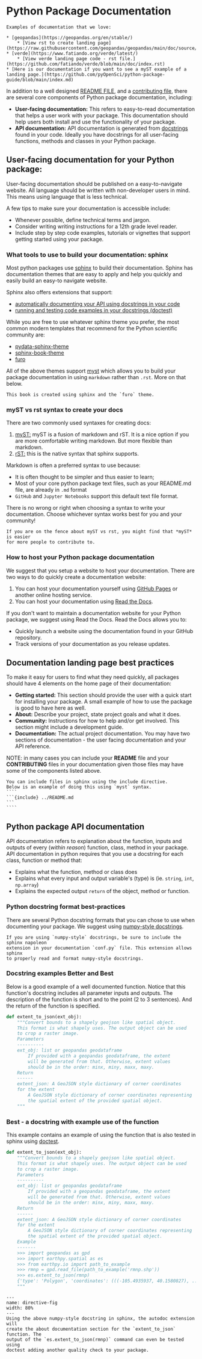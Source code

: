 # Python Package Documentation


```{note}
Examples of documentation that we love:

* [geopandas](https://geopandas.org/en/stable/)
    * [View rst to create landing page](https://raw.githubusercontent.com/geopandas/geopandas/main/doc/source/index.rst)
* [verde](https://www.fatiando.org/verde/latest/)
    * [View verde landing page code - rst file.](https://github.com/fatiando/verde/blob/main/doc/index.rst)
* [Here is our documentation if you want to see a myST example of a landing page.](https://github.com/pyOpenSci/python-package-guide/blob/main/index.md)
```

In addition to a well designed [README FILE](readme-file-best-practices), and a 
[contributing file](contributing-file), 
there are several core components of Python package documentation, 
including:

* **User-facing documentation:** This refers to easy-to-read documentation that helps a user work with your package. This documentation should help users both install and use the functionality of your package.  
* **API  documentation:** API documentation is generated from [docstrings](https://pandas.pydata.org/docs/development/contributing_docstring.html) found in your code. Ideally you have docstrings for all user-facing functions, methods and classes in your Python package.  

## User-facing documentation for your Python package: 

User-facing documentation should be published on a easy-to-navigate website. All language should be written with non-developer users in mind. This means 
using language that is less technical.

A few tips to make sure your documentation is accessible include: 

* Whenever possible, define technical terms and jargon.
* Consider writing writing instructions for a 12th grade level reader. 
* Include step by step code examples, tutorials or vignettes that support getting started using your package.

### What tools to use to build your documentation: sphinx

Most python packages use [sphinx](https://www.sphinx-doc.org/) to build their documentation. 
Sphinx has documentation themes that are easy to apply and help you quickly and easily build an easy-to navigate website.

Sphinx also offers extensions that support:

* [automatically documenting your API using docstrings in your code](https://www.sphinx-doc.org/en/master/usage/extensions/autodoc.html)
* [running and testing code examples in your docstrings (doctest)](https://www.sphinx-doc.org/en/master/usage/extensions/doctest.html)

While you are free to use whatever sphinx theme you prefer,
the most common modern templates that recommend for the Python scientific 
community are:  

* [pydata-sphinx-theme](https://pydata-sphinx-theme.readthedocs.io/) 
* [sphinx-book-theme](https://sphinx-book-theme.readthedocs.io/)
* [furo](https://pradyunsg.me/furo/quickstart/)

All of the above themes support [myst](https://myst-parser.readthedocs.io/) 
which allows you to build your package documentation in using `markdown` 
rather than `.rst`. More on that below.

```{tip}
This book is created using sphinx and the `furo` theme.
```

### myST vs rst syntax to create your docs 
There are two commonly used syntaxes for creating docs:

1. [myST:](https://myst-parser.readthedocs.io/en/latest/intro.html) myST is a fusion of markdown and rST. It is a nice option if you are more comfortable writing markdown. But more flexible than markdown. 
2. [rST:](https://www.sphinx-doc.org/en/master/usage/restructuredtext/basics.html) this is the native syntax that sphinx supports. 

Markdown is often a preferred syntax to use because:

* It is often thought to be simpler and thus easier to learn;
* Most of your core python package text files, such as your README.md file, are already in `.md` format
* `GitHub` and `Jupyter Notebooks` support this default text file format.

There is no wrong or right when choosing a syntax to write your documentation. 
Choose whichever syntax works best for you and your community! 

```{tip}
If you are on the fence about myST vs rst, you might find that *myST* is easier 
for more people to contribute to.  
```

### How to host your Python package documentation

We suggest that you setup a website to host your documentation. There are two 
ways to do quickly create a documentation website:

1. You can host your documentation yourself using [GitHub Pages](https://pages.github.com/) or another online hosting service. 
2. You can host your documentation using [Read the Docs](https://readthedocs.org/).

If you don't want to maintain a documentation website for your Python package, 
we suggest using Read the Docs. Read the Docs allows you to:

* Quickly launch a website using the documentation found in your GitHub repository.  
* Track versions of your documentation as you release updates.



## Documentation landing page best practices 

To make it easy for users to find what they need quickly, all packages should 
have 4 elements on the home page of their documentation:

* **Getting started:** This section should provide the user with a quick start for installing your package. A small example of how to use the package is good to have here as well. 
* **About:** Describe your project, state project goals and what it does. 
* **Community:** Instructions for how to help and/or get involved. This section might include a development guide. 
* **Documentation:** The actual project documentation. You may have two sections of documentation - the user facing documentation and your API reference. 

NOTE: in many cases you can include your **README** file and your **CONTRIBUTING** files 
in your documentation given those files may have some of the components listed above.

`````{tip}
You can include files in sphinx using the include directive.
Below is an example of doing this using `myst` syntax. 
````
```{include} ../README.md
```
````
`````

## Python package API documentation 

API documentation refers to explanation about the function, inputs and outputs 
of every (*within reason*) function, class, method in your package. API documentation
in python requires that you use a docstring for each class, function or method that:

* Explains what the function, method or class does 
* Explains what every input and output variable's (type) is (ie. `string`, `int`, `np.array`)
* Explains the expected output `return` of the object, method or function.

### Python docstring format best-practices 

There are several Python docstring formats that you can chose to use when documenting 
your package. We suggest using [numpy-style docstrings](https://numpydoc.readthedocs.io/en/latest/format.html#docstring-standard).

```{tip}
If you are using `numpy-style` docstrings, be sure to include the sphinx napoleon 
extension in your documentation `conf.py` file. This extension allows sphinx 
to properly read and format numpy-style docstrings. 
```

### Docstring examples Better and Best 

Below is a good example of a well documented function. Notice that this function's 
docstring includes all parameter inputs and outputs. The description of the function 
is short and to the point (2 to 3 sentences). And the return of the function is 
specified. 

```Python
def extent_to_json(ext_obj):
    """Convert bounds to a shapely geojson like spatial object.
    This format is what shapely uses. The output object can be used
    to crop a raster image.
    Parameters
    ----------
    ext_obj: list or geopandas geodataframe
        If provided with a geopandas geodataframe, the extent
        will be generated from that. Otherwise, extent values
        should be in the order: minx, miny, maxx, maxy.
    Return
    ------
    extent_json: A GeoJSON style dictionary of corner coordinates
    for the extent
        A GeoJSON style dictionary of corner coordinates representing
        the spatial extent of the provided spatial object.
    """
```

### Best - a docstring with example use of the function

This example contains an example of using the function that is also tested in 
sphinx using [doctest](https://docs.python.org/3/library/doctest.html).

```Python
def extent_to_json(ext_obj):
    """Convert bounds to a shapely geojson like spatial object.
    This format is what shapely uses. The output object can be used
    to crop a raster image.
    Parameters
    ----------
    ext_obj: list or geopandas geodataframe
        If provided with a geopandas geodataframe, the extent
        will be generated from that. Otherwise, extent values
        should be in the order: minx, miny, maxx, maxy.
    Return
    ------
    extent_json: A GeoJSON style dictionary of corner coordinates
    for the extent
        A GeoJSON style dictionary of corner coordinates representing
        the spatial extent of the provided spatial object.
    Example
    -------
    >>> import geopandas as gpd
    >>> import earthpy.spatial as es
    >>> from earthpy.io import path_to_example
    >>> rmnp = gpd.read_file(path_to_example('rmnp.shp'))
    >>> es.extent_to_json(rmnp)
    {'type': 'Polygon', 'coordinates': (((-105.4935937, 40.1580827), ...),)}
    """

```

```{figure} ../images/sphinx-rendering-extent-to-json-earthpy.png
---
name: directive-fig
width: 80%
---
Using the above numpy-style docstring in sphinx, the autodoc extension will 
create the about documentation section for the `extent_to_json` function. The 
output of the `es.extent_to_json(rmnp)` command can even be tested using 
doctest adding another quality check to your package. 
```



